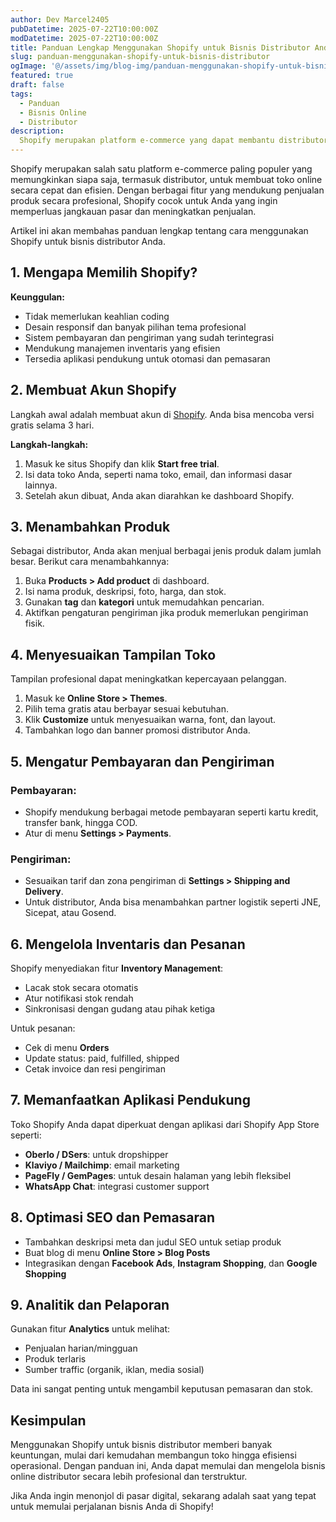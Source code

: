 ```yaml
---
author: Dev Marcel2405
pubDatetime: 2025-07-22T10:00:00Z
modDatetime: 2025-07-22T10:00:00Z
title: Panduan Lengkap Menggunakan Shopify untuk Bisnis Distributor Anda
slug: panduan-menggunakan-shopify-untuk-bisnis-distributor
ogImage: '@/assets/img/blog-img/panduan-menggunakan-shopify-untuk-bisnis-distributor.png'
featured: true
draft: false
tags:
  - Panduan
  - Bisnis Online
  - Distributor
description:
  Shopify merupakan platform e-commerce yang dapat membantu distributor membangun toko online dengan mudah dan profesional. Berikut panduan lengkap untuk memulainya.
---
```


Shopify merupakan salah satu platform e-commerce paling populer yang memungkinkan siapa saja, termasuk distributor, untuk membuat toko online secara cepat dan efisien. Dengan berbagai fitur yang mendukung penjualan produk secara profesional, Shopify cocok untuk Anda yang ingin memperluas jangkauan pasar dan meningkatkan penjualan.

Artikel ini akan membahas panduan lengkap tentang cara menggunakan Shopify untuk bisnis distributor Anda.

## 1. Mengapa Memilih Shopify?

**Keunggulan:**
- Tidak memerlukan keahlian coding
- Desain responsif dan banyak pilihan tema profesional
- Sistem pembayaran dan pengiriman yang sudah terintegrasi
- Mendukung manajemen inventaris yang efisien
- Tersedia aplikasi pendukung untuk otomasi dan pemasaran

## 2. Membuat Akun Shopify

Langkah awal adalah membuat akun di [Shopify](https://www.shopify.com/). Anda bisa mencoba versi gratis selama 3 hari.

**Langkah-langkah:**
1. Masuk ke situs Shopify dan klik **Start free trial**.
2. Isi data toko Anda, seperti nama toko, email, dan informasi dasar lainnya.
3. Setelah akun dibuat, Anda akan diarahkan ke dashboard Shopify.

## 3. Menambahkan Produk

Sebagai distributor, Anda akan menjual berbagai jenis produk dalam jumlah besar. Berikut cara menambahkannya:

1. Buka **Products > Add product** di dashboard.
2. Isi nama produk, deskripsi, foto, harga, dan stok.
3. Gunakan **tag** dan **kategori** untuk memudahkan pencarian.
4. Aktifkan pengaturan pengiriman jika produk memerlukan pengiriman fisik.

## 4. Menyesuaikan Tampilan Toko

Tampilan profesional dapat meningkatkan kepercayaan pelanggan.

1. Masuk ke **Online Store > Themes**.
2. Pilih tema gratis atau berbayar sesuai kebutuhan.
3. Klik **Customize** untuk menyesuaikan warna, font, dan layout.
4. Tambahkan logo dan banner promosi distributor Anda.

## 5. Mengatur Pembayaran dan Pengiriman

### Pembayaran:
- Shopify mendukung berbagai metode pembayaran seperti kartu kredit, transfer bank, hingga COD.
- Atur di menu **Settings > Payments**.

### Pengiriman:
- Sesuaikan tarif dan zona pengiriman di **Settings > Shipping and Delivery**.
- Untuk distributor, Anda bisa menambahkan partner logistik seperti JNE, Sicepat, atau Gosend.

## 6. Mengelola Inventaris dan Pesanan

Shopify menyediakan fitur **Inventory Management**:
- Lacak stok secara otomatis
- Atur notifikasi stok rendah
- Sinkronisasi dengan gudang atau pihak ketiga

Untuk pesanan:
- Cek di menu **Orders**
- Update status: paid, fulfilled, shipped
- Cetak invoice dan resi pengiriman

## 7. Memanfaatkan Aplikasi Pendukung

Toko Shopify Anda dapat diperkuat dengan aplikasi dari Shopify App Store seperti:
- **Oberlo / DSers**: untuk dropshipper
- **Klaviyo / Mailchimp**: email marketing
- **PageFly / GemPages**: untuk desain halaman yang lebih fleksibel
- **WhatsApp Chat**: integrasi customer support

## 8. Optimasi SEO dan Pemasaran

- Tambahkan deskripsi meta dan judul SEO untuk setiap produk
- Buat blog di menu **Online Store > Blog Posts**
- Integrasikan dengan **Facebook Ads**, **Instagram Shopping**, dan **Google Shopping**

## 9. Analitik dan Pelaporan

Gunakan fitur **Analytics** untuk melihat:
- Penjualan harian/mingguan
- Produk terlaris
- Sumber traffic (organik, iklan, media sosial)

Data ini sangat penting untuk mengambil keputusan pemasaran dan stok.

## Kesimpulan

Menggunakan Shopify untuk bisnis distributor memberi banyak keuntungan, mulai dari kemudahan membangun toko hingga efisiensi operasional. Dengan panduan ini, Anda dapat memulai dan mengelola bisnis online distributor secara lebih profesional dan terstruktur. 

Jika Anda ingin menonjol di pasar digital, sekarang adalah saat yang tepat untuk memulai perjalanan bisnis Anda di Shopify!
